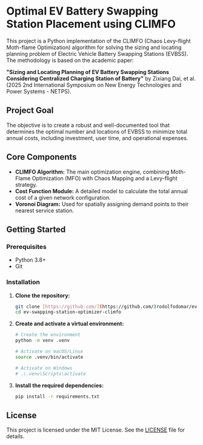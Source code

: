 # Optimal EV Battery Swapping Station Placement using CLIMFO

This project is a Python implementation of the CLIMFO (Chaos Levy-flight Moth-flame Optimization) algorithm for solving the sizing and locating planning problem of Electric Vehicle Battery Swapping Stations (EVBSS). The methodology is based on the academic paper:

**"Sizing and Locating Planning of EV Battery Swapping Stations Considering Centralized Charging Station of Battery"** by Zixiang Dai, et al. (2025 2nd International Symposium on New Energy Technologies and Power Systems - NETPS).

## Project Goal

The objective is to create a robust and well-documented tool that determines the optimal number and locations of EVBSS to minimize total annual costs, including investment, user time, and operational expenses.

## Core Components
* **CLIMFO Algorithm:** The main optimization engine, combining Moth-Flame Optimization (MFO) with Chaos Mapping and a Levy-flight strategy.
* **Cost Function Module:** A detailed model to calculate the total annual cost of a given network configuration.
* **Voronoi Diagram:** Used for spatially assigning demand points to their nearest service station.

## Getting Started

### Prerequisites
* Python 3.8+
* Git

### Installation

1.  **Clone the repository:**
    ```bash
    git clone [https://github.com/](https://github.com/)rodolfodomar/ev-swapping-station-optimizer-climfo.git
    cd ev-swapping-station-optimizer-climfo
    ```

2.  **Create and activate a virtual environment:**
    ```bash
    # Create the environment
    python -m venv .venv

    # Activate on macOS/Linux
    source .venv/bin/activate

    # Activate on Windows
    # .\.venv\Scripts\activate
    ```

3.  **Install the required dependencies:**
    ```bash
    pip install -r requirements.txt
    ```

## License
This project is licensed under the MIT License. See the [LICENSE](LICENSE) file for details.